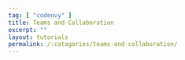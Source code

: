 ```yaml
---
tag: [ "codenvy" ]
title: Teams and Collaboration
excerpt: ""
layout: tutorials
permalink: /:catagories/teams-and-collaboration/
---
```

